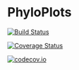 # PhyloPlots

[![Build Status](https://travis-ci.org/cecileane/PhyloPlots.jl.svg?branch=master)](https://travis-ci.org/cecileane/PhyloPlots.jl)

[![Coverage Status](https://coveralls.io/repos/cecileane/PhyloPlots.jl/badge.svg?branch=master&service=github)](https://coveralls.io/github/cecileane/PhyloPlots.jl?branch=master)

[![codecov.io](http://codecov.io/github/cecileane/PhyloPlots.jl/coverage.svg?branch=master)](http://codecov.io/github/cecileane/PhyloPlots.jl?branch=master)
